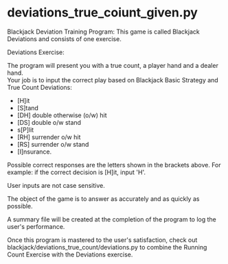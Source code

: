 # deviations_true_coiunt_given.py
Blackjack Deviation Training Program: This game is called Blackjack Deviations and consists of one exercise.

Deviations Exercise:

The program will present you with a true count, a player hand and a dealer hand.  
Your job is to input the correct play based on Blackjack Basic Strategy and True Count Deviations: 
- [H]it
- [S]tand
- [DH] double otherwise (o/w) hit
- [DS] double o/w stand
- s[P]lit
- [RH] surrender o/w hit
- [RS] surrender o/w stand
- [I]nsurance. 

Possible correct responses are the letters shown in the brackets above.
For example: if the correct decision is [H]it, input 'H'. 

User inputs are not case sensitive.

The object of the game is to answer as accurately and as quickly as possible.

A summary file will be created at the completion of the program to log the user's performance.

Once this program is mastered to the user's satisfaction, check out blackjack/deviations_true_count/deviations.py to combine the Running Count Exercise with the Deviations exercise.
